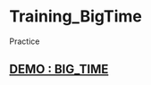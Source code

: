 # Training_BigTime
Practice

<h2>
<a href="https://aaronlai0401.github.io/Training_BigTime/" target="_blank" rel="noreferrer noopenner"> DEMO : BIG_TIME </a>
</h2>

